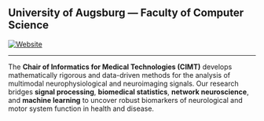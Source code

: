 ## **University of Augsburg — Faculty of Computer Science**

[![Website](https://img.shields.io/badge/Website-CIMT.io-blue)](https://cimt-university-of-augsburg.github.io/)

---

The **Chair of Informatics for Medical Technologies (CIMT)** develops mathematically rigorous and data-driven methods for the analysis of multimodal neurophysiological and neuroimaging signals. Our research bridges **signal processing**, **biomedical statistics**, **network neuroscience**, and **machine learning** to uncover robust biomarkers of neurological and motor system function in health and disease.





